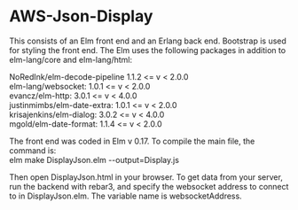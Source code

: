 # AWS-Json-Display

This consists of an Elm front end and an Erlang back end. Bootstrap is used for styling the front end. The Elm uses the following packages in addition to elm-lang/core and elm-lang/html:

NoRedInk/elm-decode-pipeline 1.1.2 <= v < 2.0.0     
elm-lang/websocket: 1.0.1 <= v < 2.0.0    
evancz/elm-http: 3.0.1 <= v < 4.0.0    
justinmimbs/elm-date-extra: 1.0.1 <= v < 2.0.0   
krisajenkins/elm-dialog: 3.0.2 <= v < 4.0.0   
mgold/elm-date-format: 1.1.4 <= v < 2.0.0   

The front end was coded in Elm v 0.17. To compile the main file, the command is:  
elm make DisplayJson.elm --output=Display.js

Then open DisplayJson.html in your browser. To get data from your server, run the backend with rebar3, and specify the websocket address to connect to in DisplayJson.elm. The variable name is websocketAddress.
